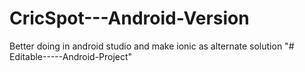 # CricSpot---Android-Version
Better doing in android studio and make ionic as alternate solution
"# Editable-----Android-Project" 

